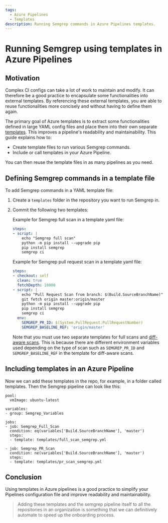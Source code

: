 ```yaml
---
tags:
  - Azure Pipelines
  - Templates
description: Running Semgrep commands in Azure Pipelines templates.
---
```

# Running Semgrep using templates in Azure Pipelines

## Motivation

Complex CI configs can take a lot of work to maintain and modify. It can therefore be a good practice to encapsulate some functionalities into external templates. By referencing these external templates, you are able to reuse functionalities more concisely and without having to define them again.

The primary goal of Azure templates is to extract some functionalities defined in large YAML config files and place them into their own separate [templates](https://learn.microsoft.com/en-us/azure/devops/pipelines/process/templates?view=azure-devops). This improves a pipeline's readability and maintainability. This guide explains how to:

* Create template files to run various Semgrep commands.
* Include or call templates in your Azure Pipeline.

You can then reuse the template files in as many pipelines as you need.

## Defining Semgrep commands in a template file

To add Semgrep commands in a YAML template file:

 1. Create a `templates` folder in the repository you want to run Semgrep in.
 2. Commit the following two templates: 
	
	Example for Semgrep full scan in a template yaml file:

	```yaml
	steps:
	- script: |
	    echo "Semgrep full scan"
	    python -m pip install --upgrade pip
	    pip install semgrep
	    semgrep ci
	```
 
	Example for Semgrep pull request scan in a template yaml file:

	```yaml
	steps:
	- checkout: self
	  clean: true
	  fetchDepth: 10000
	- script: |
	    echo "Pull Request Scan from branch: $(Build.SourceBranchName)"
	    git fetch origin master:origin/master
	    python -m pip install --upgrade pip
	    pip install semgrep
	    semgrep ci
	  env:
	    SEMGREP_PR_ID: $(System.PullRequest.PullRequestNumber)
	    SEMGREP_BASELINE_REF: 'origin/master'
	```
 
	Note that you must use two separate templates for full scans and [diff-aware scans](/semgrep-ci/running-semgrep-ci-without-semgrep-cloud-platform/#diff-aware-scanning). This is because there are different environment variables used depending on the type of scan such as `SEMGREP_PR_ID` and `SEMGREP_BASELINE_REF` in the template for diff-aware scans.

## Including templates in an Azure Pipeline

Now we can add these templates in the repo, for example, in a folder called templates.
Then the Semgrep pipeline can look like this:

``````
pool:
  vmImage: ubuntu-latest

variables:
- group: Semgrep_Variables

jobs:
- job: Semgrep_Full_Scan
  condition: eq(variables['Build.SourceBranchName'], 'master')
  steps:
  - template: templates/full_scan_semgrep.yml

- job: Semgrep_PR_Scan
  condition: ne(variables['Build.SourceBranchName'], 'master')
  steps:
  - template: templates/pr_scan_semgrep.yml
``````

## Conclusion

Using templates in Azure pipelines is a good practice to simplify your Pipelines configuration file and improve readability and maintainability.
> Adding these templates and the semgrep pipeline itself to all the repositories in an organization is something that we can definitively automate to speed up the onboarding process. 
   
